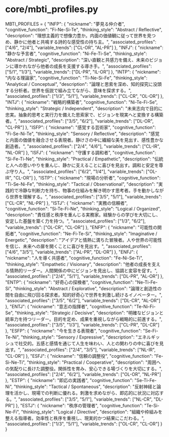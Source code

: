 # core/mbti_profiles.py

MBTI_PROFILES = {
    "INFP": {
        "nickname": "夢見る仲介者",
        "cognitive_function": "Fi-Ne-Si-Te",
        "thinking_style": "Abstract / Reflective",
        "description": "理想主義的で想像力豊か。内面の価値観に従って世界を見つめ、静かに他者と共鳴する詩的な感受性の持ち主。",
        "associated_profiles": ["4/6", "2/4"],
        "variable_trends": ["CL-OR", "AL-PR"]
    },
    "INFJ": {
        "nickname": "静かな予言者",
        "cognitive_function": "Ni-Fe-Ti-Se",
        "thinking_style": "Abstract / Strategic",
        "description": "深い直観と共感力を備え、未来のビジョンに導かれながら他者の成長を支援する導き手。",
        "associated_profiles": ["5/1", "1/3"],
        "variable_trends": ["DL-PR", "IL-OR"]
    },
    "INTP": {
        "nickname": "内なる理論家",
        "cognitive_function": "Ti-Ne-Si-Fe",
        "thinking_style": "Analytical / Conceptual",
        "description": "論理と思索を深め、知的探究に没頭する分析者。世界を仮説で組み立てながら、意味を探求する。",
        "associated_profiles": ["1/3", "5/1"],
        "variable_trends": ["CL-CR", "OL-OR"]
    },
    "INTJ": {
        "nickname": "戦略的構築者",
        "cognitive_function": "Ni-Te-Fi-Se",
        "thinking_style": "Strategic / Independent",
        "description": "未来志向で目的に忠実。抽象的思考と実行力を備えた思索家で、ビジョンを現実へと変換する構築者。",
        "associated_profiles": ["3/5", "6/2"],
        "variable_trends": ["DL-OR", "CL-PR"]
    },
    "ISFP": {
        "nickname": "感覚する芸術家",
        "cognitive_function": "Fi-Se-Ni-Te",
        "thinking_style": "Sensory / Reflective",
        "description": "感覚と内面の価値を融合させる表現者。静けさの中に繊細な美を見出す、感性豊かな創造者。",
        "associated_profiles": ["2/4", "4/6"],
        "variable_trends": ["CL-IR", "NL-OR"]
    },
    "ISFJ": {
        "nickname": "守護する調和者",
        "cognitive_function": "Si-Fe-Ti-Ne",
        "thinking_style": "Practical / Empathetic",
        "description": "伝統と人への思いやりを重んじ、静かに支えることに喜びを見出す。調和と安定を尊ぶ守り人。",
        "associated_profiles": ["6/2", "1/4"],
        "variable_trends": ["OL-IR", "CL-OR"]
    },
    "ISTP": {
        "nickname": "現場の分析者",
        "cognitive_function": "Ti-Se-Ni-Fe",
        "thinking_style": "Tactical / Observational",
        "description": "実践的で冷静な判断力を持ち、物事の仕組みを解き明かす思考者。手を動かしながら世界を理解する。",
        "associated_profiles": ["3/5", "5/1"],
        "variable_trends": ["CL-CR", "NL-PR"]
    },
    "ISTJ": {
        "nickname": "実務の信頼者",
        "cognitive_function": "Si-Te-Fi-Ne",
        "thinking_style": "Logical / Organized",
        "description": "責任感と秩序を重んじる実務家。経験からの学びを大切にし、安定した基盤を築く力を持つ。",
        "associated_profiles": ["1/3", "6/2"],
        "variable_trends": ["OL-CR", "CL-OR"]
    },
    "ENFP": {
        "nickname": "可能性の開拓者",
        "cognitive_function": "Ne-Fi-Te-Si",
        "thinking_style": "Imaginative / Energetic",
        "description": "アイデアと情熱に満ちた冒険者。人や世界の可能性を信じ、未来への扉を開くことに喜びを見出す。",
        "associated_profiles": ["4/6", "3/5"],
        "variable_trends": ["AL-PR", "DL-OR"]
    },
    "ENFJ": {
        "nickname": "人を導く共感者",
        "cognitive_function": "Fe-Ni-Se-Ti",
        "thinking_style": "Empathetic / Visionary",
        "description": "他者の成長を支える情熱的リーダー。人間関係の中にビジョンを見出し、協調と変容を促す。",
        "associated_profiles": ["2/4", "5/1"],
        "variable_trends": ["DL-PR", "AL-OR"]
    },
    "ENTP": {
        "nickname": "好奇心の探検者",
        "cognitive_function": "Ne-Ti-Fe-Si",
        "thinking_style": "Abstract / Explorative",
        "description": "論理と創造性の間を自由に飛び回る探求者。知的好奇心で世界を刺激し続けるイノベーター。",
        "associated_profiles": ["3/5", "6/2"],
        "variable_trends": ["DL-CR", "AL-OR"]
    },
    "ENTJ": {
        "nickname": "意志の指揮者",
        "cognitive_function": "Te-Ni-Fi-Se",
        "thinking_style": "Strategic / Decisive",
        "description": "明確なビジョンと統率力を持つリーダー。目的を定め、成果を重視しながら戦略的に前進する。",
        "associated_profiles": ["3/5", "1/3"],
        "variable_trends": ["CL-PR", "DL-CR"]
    },
    "ESFP": {
        "nickname": "今を生きる表現者",
        "cognitive_function": "Se-Fi-Te-Ni",
        "thinking_style": "Sensory / Expressive",
        "description": "エネルギッシュで社交的。五感と感情を通じて人生を味わい、人との関わりの中に喜びを見出す。",
        "associated_profiles": ["2/4", "3/5"],
        "variable_trends": ["NL-IR", "CL-OR"]
    },
    "ESFJ": {
        "nickname": "信頼の調整役",
        "cognitive_function": "Fe-Si-Ne-Ti",
        "thinking_style": "Practical / Cooperative",
        "description": "周囲への気配りに長けた調整役。関係性を育み、安心できる場づくりを大切にする。",
        "associated_profiles": ["2/4", "6/2"],
        "variable_trends": ["OL-OR", "NL-PR"]
    },
    "ESTP": {
        "nickname": "即応の実践者",
        "cognitive_function": "Se-Ti-Fe-Ni",
        "thinking_style": "Tactical / Spontaneous",
        "description": "反射神経と論理を活かし、現場での判断に優れる。刺激を求めながら、即応的に状況に対応する。",
        "associated_profiles": ["3/5", "5/1"],
        "variable_trends": ["NL-CR", "DL-PR"]
    },
    "ESTJ": {
        "nickname": "秩序の管理者",
        "cognitive_function": "Te-Si-Ne-Fi",
        "thinking_style": "Logical / Directive",
        "description": "組織や枠組みを整える指導者。効率性と秩序を重視し、現実的かつ結果にこだわる。",
        "associated_profiles": ["1/3", "5/1"],
        "variable_trends": ["OL-CR", "CL-OR"]
    }
}
